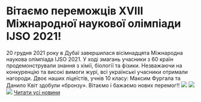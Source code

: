 # Вітаємо переможців XVIII Міжнародної наукової олімпіади IJSO 2021!
20 грудня 2021 року в Дубаї завершилася вісімнадцята Міжнародна наукова олімпіада IJSO 2021. У ході змагань учасники з 60 країн продемонстрували знання з хімії, біології та фізики. Незважаючи на конкуренцію та високі вимоги журі, всі українські учасники отримали нагороди.
Двоє наших ліцеїстів, учнів 10 класу: Максим Фургала та Данило Квіт здобули «бронзу».
Вітаємо і бажаємо нових перемог!!
![](/images/вітаємо-переможців-xviii-міжнародної-наукової-олімпіади/kvit.jpg)
![](/images/вітаємо-переможців-xviii-міжнародної-наукової-олімпіади/furgala.jpg)
![](/images/вітаємо-переможців-xviii-міжнародної-наукової-олімпіади/nauk_olimp21.jpg)
[Читати усі новини](/news)

